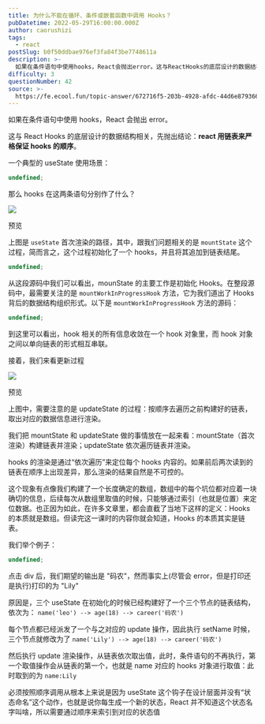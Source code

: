 ```yaml
---
title: 为什么不能在循环、条件或嵌套函数中调用 Hooks？
pubDatetime: 2022-05-29T16:00:00.000Z
author: caorushizi
tags:
  - react
postSlug: b0f50ddbae976ef3fa84f3be7748611a
description: >-
  如果在条件语句中使用hooks，React会抛出error。这与ReactHooks的底层设计的数据结构相关，先抛出结论：**react用链表来严格保证hooks的顺序**。一个典型的useState
difficulty: 3
questionNumber: 42
source: >-
  https://fe.ecool.fun/topic-answer/672716f5-203b-4928-afdc-44d6e8793663?orderBy=updateTime&order=desc&tagId=13
---
```


如果在条件语句中使用 hooks，React 会抛出 error。

这与 React Hooks 的底层设计的数据结构相关，先抛出结论：**react 用链表来严格保证 hooks 的顺序**。

一个典型的 useState 使用场景：

```typescript
undefined;
```

那么 hooks 在这两条语句分别作了什么？

![](https://pic.rmb.bdstatic.com/bjh/89d2fa7124b06495bbbfd4b5758bd6e5.png)

预览

上图是 `useState` 首次渲染的路径，其中，跟我们问题相关的是 `mountState` 这个过程，简而言之，这个过程初始化了一个 hooks，并且将其追加到链表结尾。

```typescript
undefined;
```

从这段源码中我们可以看出，mounState 的主要工作是初始化 Hooks。在整段源码中，最需要关注的是 `mountWorkInProgressHook` 方法，它为我们道出了 Hooks 背后的数据结构组织形式。以下是 `mountWorkInProgressHook` 方法的源码：

```typescript
undefined;
```

到这里可以看出，hook 相关的所有信息收敛在一个 hook 对象里，而 hook 对象之间以单向链表的形式相互串联。

接着，我们来看更新过程

![](https://pic.rmb.bdstatic.com/bjh/1cc5bd4c72e4f22d1aa828df3c831f2d.png)

预览

上图中，需要注意的是 updateState 的过程：按顺序去遍历之前构建好的链表，取出对应的数据信息进行渲染。

我们把 mountState 和 updateState 做的事情放在一起来看：mountState（首次渲染）构建链表并渲染；updateState 依次遍历链表并渲染。

hooks 的渲染是通过“依次遍历”来定位每个 hooks 内容的。如果前后两次读到的链表在顺序上出现差异，那么渲染的结果自然是不可控的。

这个现象有点像我们构建了一个长度确定的数组，数组中的每个坑位都对应着一块确切的信息，后续每次从数组里取值的时候，只能够通过索引（也就是位置）来定位数据。也正因为如此，在许多文章里，都会直截了当地下这样的定义：Hooks 的本质就是数组。但读完这一课时的内容你就会知道，Hooks 的本质其实是链表。

我们举个例子：

```typescript
undefined;
```

点击 div 后，我们期望的输出是 "码农"，然而事实上(尽管会 error，但是打印还是执行)打印的为 "Lily"

原因是，三个 useState 在初始化的时候已经构建好了一个三个节点的链表结构，依次为： `name('leo') --> age(18) --> career('码农')`

每个节点都已经派发了一个与之对应的 update 操作，因此执行 setName 时候，三个节点就修改为了 `name('Lily') --> age(18) --> career('码农')`

然后执行 update 渲染操作，从链表依次取出值，此时，条件语句的不再执行，第一个取值操作会从链表的第一个，也就是 name 对应的 hooks 对象进行取值：此时取到的为 `name:Lily`

必须按照顺序调用从根本上来说是因为 useState 这个钩子在设计层面并没有“状态命名”这个动作，也就是说你每生成一个新的状态，React 并不知道这个状态名字叫啥，所以需要通过顺序来索引到对应的状态值
